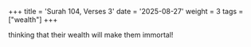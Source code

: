 +++
title = 'Surah 104, Verses 3'
date = '2025-08-27'
weight = 3
tags = ["wealth"]
+++

thinking that their wealth will make them immortal!